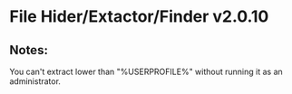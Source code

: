 # File Hider/Extactor/Finder v2.0.10

## Notes:
You can't extract lower than "%USERPROFILE%" without running it as an administrator.
